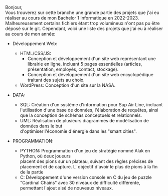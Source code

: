 Bonjour,  
Vous trouverez sur cette branche une grande partie des projets que j'ai eu réaliser au cours de mon Bachelor 1 Informatique en 2022-2023.
Malheureusement certains fichiers étant trop volumineux n'ont pas pu être déposé sur le git.
Cependant, voici une liste des projets que j'ai eu à réaliser au cours de mon année:

* Développement Web:
  - HTML/CSS/JS:
      - Conception et développement d'un site web représentant une librairie en ligne, incluant 5 pages essentielles
        (articles, présentation, employés, contact, stockage).
      - Conception et développement d'un site web encyclopédique traitant des sujets au choix.
  - WordPress: Conception d'un site sur la NASA.

* DATA:
  - SQL: Création d'un système d'information pour Sup Air Line, incluant l'utilisation
    d'une base de données, l'élaboration de requêtes, ainsi que la conception de schémas conceptuels et relationnels.
  - UML: Réalisation de plusieurs diagrammes de modélisation de données dans le but     
         d'optimiser l'économie d'énergie dans les "smart cities".

* PROGRAMMATION:
  - PYTHON: Programmation d'un jeu de stratégie nommé Alak en Python, où deux joueurs   
            placent des pions sur un plateau, suivant des règles précises de placement et de capture.  L' objectif d'avoir le plus de pions à la fin de la partie
  - C: Développement d'une version console en C du jeu de puzzle "Cardinal Chains" avec 
       30 niveaux de difficulté différente, permettant l'ajout aisé de nouveaux niveaux.


